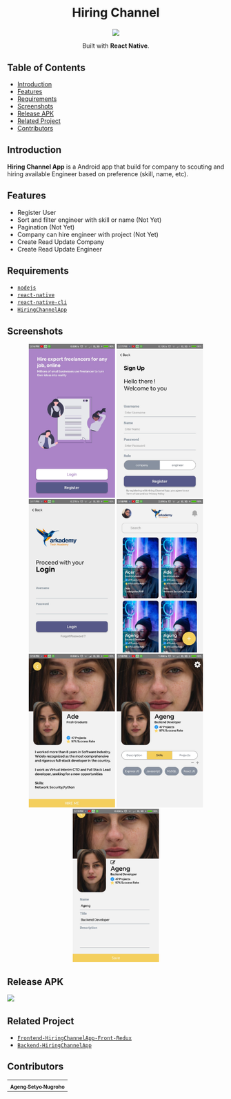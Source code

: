 <h1 align="center">Hiring Channel</h1>
  <p align="center">
    <image align="center" width="200" src='./web_hi_res_512.png' />
  </p>
<p align="center">
  Built with <b>React Native</b>.
</p>

## Table of Contents

- [Introduction](#Introduction)
- [Features](#Features)
- [Requirements](#Requirements)
- [Screenshots](#Screenshots)
- [Release APK](#Release-APK)
- [Related Project](#Related-Project)
- [Contributors](#Contributors)

## Introduction
<b>Hiring Channel App</b> is a Android app that build for company to scouting and hiring available Engineer based on preference (skill, name, etc).
## Features
* Register User
* Sort and filter engineer with skill or name (Not Yet)
* Pagination (Not Yet)
* Company can hire engineer with project (Not Yet)
* Create Read Update Company
* Create Read Update Engineer

## Requirements
* [`nodejs`](https://nodejs.org/en/download/)
* [`react-native`](https://facebook.github.io/react-native/docs/getting-started)
* [`react-native-cli`](https://facebook.github.io/react-native/docs/getting-started)
* [`HiringChannelApp`](https://github.com/melankolia/HiringChannel-ReactNative/)

## Screenshots
<div align="center">
    <img width="200" src="./design/Started.jpeg">
    <img width="200" src="./design/Register.jpeg">
    <img width="200" src="./design/Login.jpeg">
    <img width="200" src="./design/Home-Company.jpeg">
    <img width="200" src="./design/Engineer-Detail.jpeg">
    <img width="200" src="./design/Home-Engineer.jpeg">
    <img width="200" src="./design/Engineer-Edit.jpeg">
</div>

## Release APK
<a href=" ">
  <img src="https://img.shields.io/badge/Download%20on%20the-Google%20Drive-blue.svg?style=popout&logo=google-drive"/>
</a>

## Related Project
* [`Frontend-HiringChannelApp-Front-Redux`](https://github.com/melankolia/HiringChannelApp-Front-Redux)
* [`Backend-HiringChannelApp`](https://github.com/melankolia/HiringChannelApp)

## Contributors
<center>
  <table>
    <tr>
      <td align="center">
        <a href="https://github.com/melankolia">
          <sub><b>Ageng Setyo Nugroho</b></sub>
        </a>
      </td>
    </tr>
  </table>
</center>

